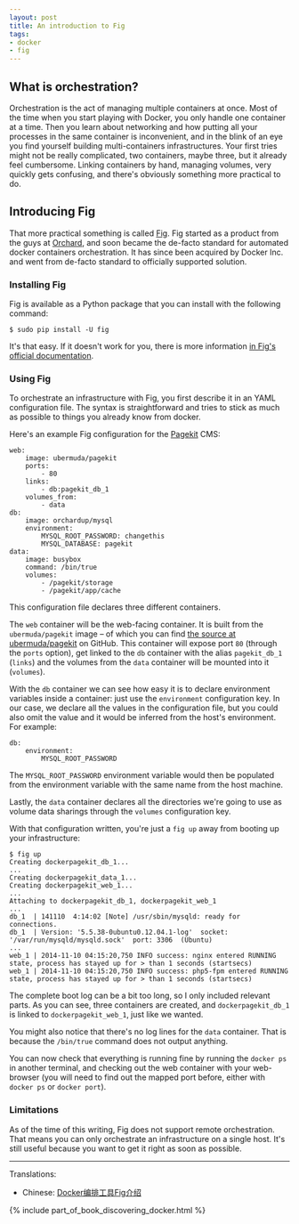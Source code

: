 ```yaml
---
layout: post
title: An introduction to Fig
tags:
- docker
- fig
---
```


## What is orchestration?

Orchestration is the act of managing multiple containers at once. Most of the time when you start playing with Docker, you only handle one container at a time. Then you learn about networking and how putting all your processes in the same container is inconvenient, and in the blink of an eye you find yourself building multi-containers infrastructures. Your first tries might not be really complicated, two containers, maybe three, but it already feel cumbersome. Linking containers by hand, managing volumes, very quickly gets confusing, and there's obviously something more practical to do.

## Introducing Fig

That more practical something is called [Fig](http://www.fig.sh/). Fig started as a product from the guys at [Orchard](https://www.orchardup.com/), and soon became the de-facto standard for automated docker containers orchestration. It has since been acquired by Docker Inc. and went from de-facto standard to officially supported solution.

### Installing Fig

Fig is available as a Python package that you can install with the following command:

    $ sudo pip install -U fig

It's that easy. If it doesn't work for you, there is more information [in Fig's official documentation](http://www.fig.sh/install.html).

### Using Fig

To orchestrate an infrastructure with Fig, you first describe it in an YAML configuration file. The syntax is straightforward and tries to stick as much as possible to things you already know from docker.

Here's an example Fig configuration for the [Pagekit](http://www.pagekit.com/) CMS:

    web:
        image: ubermuda/pagekit
        ports:
            - 80
        links:
            - db:pagekit_db_1
        volumes_from:
            - data
    db:
        image: orchardup/mysql
        environment:
            MYSQL_ROOT_PASSWORD: changethis
            MYSQL_DATABASE: pagekit
    data:
        image: busybox
        command: /bin/true
        volumes:
            - /pagekit/storage
            - /pagekit/app/cache

This configuration file declares three different containers.

The `web` container will be the web-facing container. It is built from the `ubermuda/pagekit` image – of which you can find [the source at ubermuda/pagekit](https://github.com/ubermuda/docker-pagekit) on GitHub. This container will expose port `80` (through the `ports` option), get linked to the `db` container with the alias `pagekit_db_1` (`links`) and the volumes from the `data` container will be mounted into it (`volumes`).

With the `db` container we can see how easy it is to declare environment variables inside a container: just use the `environment` configuration key. In our case, we declare all the values in the configuration file, but you could also omit the value and it would be inferred from the host's environment. For example:

    db:
        environment:
            MYSQL_ROOT_PASSWORD

The `MYSQL_ROOT_PASSWORD` environment variable would then be populated from the environment variable with the same name from the host machine.

Lastly, the `data` container declares all the directories we're going to use as volume data sharings through the `volumes` configuration key.

With that configuration written, you're just a `fig up` away from booting up your infrastructure:

    $ fig up
    Creating dockerpagekit_db_1...
    ...
    Creating dockerpagekit_data_1...
    Creating dockerpagekit_web_1...
    ...
    Attaching to dockerpagekit_db_1, dockerpagekit_web_1
    ...
    db_1  | 141110  4:14:02 [Note] /usr/sbin/mysqld: ready for connections.
    db_1  | Version: '5.5.38-0ubuntu0.12.04.1-log'  socket: '/var/run/mysqld/mysqld.sock'  port: 3306  (Ubuntu)
    ...
    web_1 | 2014-11-10 04:15:20,750 INFO success: nginx entered RUNNING state, process has stayed up for > than 1 seconds (startsecs)
    web_1 | 2014-11-10 04:15:20,750 INFO success: php5-fpm entered RUNNING state, process has stayed up for > than 1 seconds (startsecs)

The complete boot log can be a bit too long, so I only included relevant parts. As you can see, three containers are created, and `dockerpagekit_db_1` is linked to `dockerpagekit_web_1`, just like we wanted.

You might also notice that there's no log lines for the `data` container. That is because the `/bin/true` command does not output anything.

You can now check that everything is running fine by running the `docker ps` in another terminal, and checking out the web container with your web-browser (you will need to find out the mapped port before, either with `docker ps` or `docker port`).

### Limitations

As of the time of this writing, Fig does not support remote orchestration. That means you can only orchestrate an infrastructure on a single host. It's still useful because you want to get it right as soon as possible.

<hr />

Translations:

* Chinese: [Docker编排工具Fig介绍](http://dockerone.com/article/119)

{% include part_of_book_discovering_docker.html %}